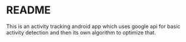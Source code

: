 # README #

This is an activity tracking android app which uses google api for basic activity detection and then its own algorithm to optimize that.


